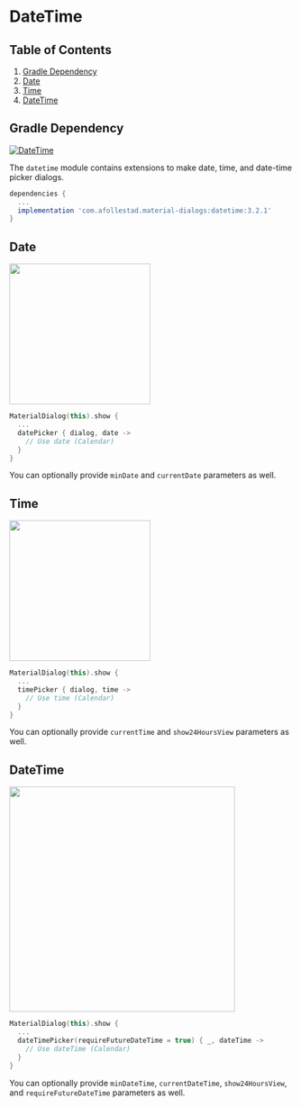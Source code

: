 # DateTime

## Table of Contents

1. [Gradle Dependency](#gradle-dependency-4)
2. [Date](#date)
3. [Time](#time)
4. [DateTime](#datetime)

## Gradle Dependency

[ ![DateTime](https://api.bintray.com/packages/drummer-aidan/maven/material-dialogs%3Adatetime/images/download.svg) ](https://bintray.com/drummer-aidan/maven/material-dialogs%3Adatetime/_latestVersion)

The `datetime` module contains extensions to make date, time, and date-time picker dialogs.

```gradle
dependencies {
  ...
  implementation 'com.afollestad.material-dialogs:datetime:3.2.1'
}
```

## Date

<img src="https://raw.githubusercontent.com/afollestad/material-dialogs/master/art/datepicker.png" width="250px" />

```kotlin
MaterialDialog(this).show {
  ...
  datePicker { dialog, date ->
    // Use date (Calendar)
  }
}
```

You can optionally provide `minDate` and `currentDate` parameters as well.

## Time

<img src="https://raw.githubusercontent.com/afollestad/material-dialogs/master/art/timepicker.png" width="250px" />

```kotlin
MaterialDialog(this).show {
  ...
  timePicker { dialog, time ->
    // Use time (Calendar)
  }
}
```

You can optionally provide `currentTime` and `show24HoursView` parameters as well.

## DateTime

<img src="https://raw.githubusercontent.com/afollestad/material-dialogs/master/art/datetimepicker.png" width="400px" />

```kotlin
MaterialDialog(this).show {
  ...
  dateTimePicker(requireFutureDateTime = true) { _, dateTime ->
    // Use dateTime (Calendar)
  }
}
```

You can optionally provide `minDateTime`, `currentDateTime`, `show24HoursView`, 
and `requireFutureDateTime` parameters as well.